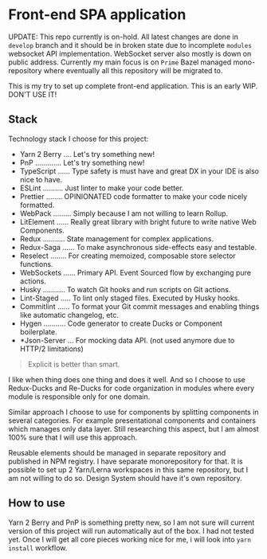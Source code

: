 # Front-end SPA application

UPDATE: This repo currently is on-hold.
All latest changes are done in `develop` branch and it should be in broken state due to incomplete `modules` websocket API implementation.
WebSocket server also mostly is down on public address.
Currently my main focus is on `Prime` Bazel managed mono-repository where eventually all this repository will be migrated to.

This is my try to set up complete front-end application.
This is an early WIP. DON'T USE IT!

## Stack

Technology stack I choose for this project:

- Yarn 2 Berry .... Let's try something new!
- PnP ............. Let's try something new!
- TypeScript ...... Type safety is must have and great DX in your IDE is also nice to have.
- ESLint .......... Just linter to make your code better.
- Prettier ........ OPINIONATED code formatter to make your code nicely formatted.
- WebPack ......... Simply because I am not willing to learn Rollup.
- LitElement ...... Really great library with bright future to write native Web Components.
- Redux ........... State management for complex applications.
- Redux-Saga ...... To make asynchronous side-effects easy and testable.
- Reselect ........ For creating memoized, composable store selector functions.
- WebSockets ...... Primary API. Event Sourced flow by exchanging pure actions.
- Husky ........... To watch Git hooks and run scripts on Git actions.
- Lint-Staged ..... To lint only staged files. Executed by Husky hooks.
- Commitlint ...... To format your Git commit messages and enabling things like automatic changelog, etc.
- Hygen ........... Code generator to create Ducks or Component boilerplate.
- \*Json-Server ... For mocking data API. (not used anymore due to HTTP/2 limitations)

> Explicit is better than smart.

I like when thing does one thing and does it well.
And so I choose to use Redux-Ducks and Re-Ducks for code organization in modules where every
module is responsible only for one domain.

Similar approach I choose to use for components by splitting components in several categories.
For example presentational components and containers which manages only data layer.
Still researching this aspect, but I am almost 100% sure that I will use this approach.

Reusable elements should be managed in separate repository and published in NPM registry.
I have separate monorepository for that.
It is possible to set up 2 Yarn/Lerna workspaces in this same repository, but I am not willing
to do so. Design System should have it's own repository.

## How to use

Yarn 2 Berry and PnP is something pretty new, so I am not sure will current version of this project
will run automatically aut of the box. I had not tested yet.
Once I will get all core pieces working nice for me, i will look into `yarn install` workflow.
